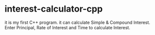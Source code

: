 # interest-calculator-cpp
it is my first C++ program. it can calculate Simple &amp; Compound Interest. Enter Principal, Rate of Interest and Time to calculate Interest.
